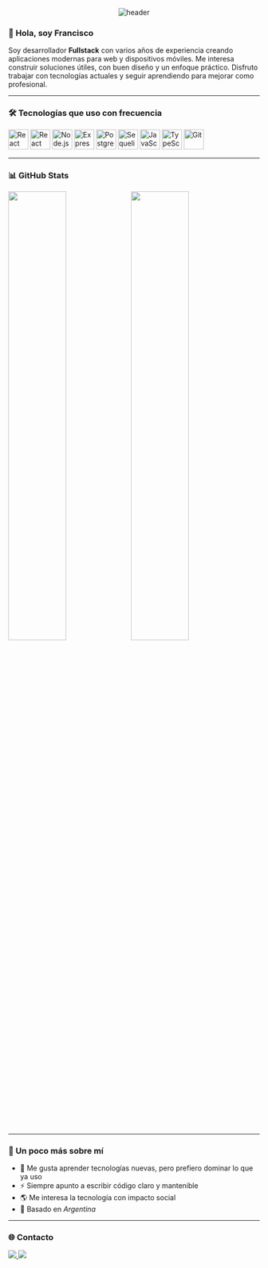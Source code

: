 <!-- Imagen de cabecera -->
<p align="center">
  <img src="https://capsule-render.vercel.app/api?type=waving&color=0:222,100:007ACC&height=200&section=header&text=Francisco%20Torres&fontSize=40&fontAlign=center&fontColor=ffffff" alt="header" />
</p>

### 👋 Hola, soy Francisco

Soy desarrollador **Fullstack** con varios años de experiencia creando aplicaciones modernas para web y dispositivos móviles. Me interesa construir soluciones útiles, con buen diseño y un enfoque práctico. Disfruto trabajar con tecnologías actuales y seguir aprendiendo para mejorar como profesional.

---

### 🛠️ Tecnologías que uso con frecuencia

<p align="left">
  <img src="https://cdn.jsdelivr.net/gh/devicons/devicon/icons/react/react-original.svg" width="40" alt="React"/>
  <img src="https://cdn.jsdelivr.net/gh/devicons/devicon/icons/react/react-original.svg" width="40" alt="React Native" title="React Native"/>
  <img src="https://cdn.jsdelivr.net/gh/devicons/devicon/icons/nodejs/nodejs-original.svg" width="40" alt="Node.js"/>
  <img src="https://cdn.jsdelivr.net/gh/devicons/devicon/icons/express/express-original.svg" width="40" alt="Express"/>
  <img src="https://cdn.jsdelivr.net/gh/devicons/devicon/icons/postgresql/postgresql-original.svg" width="40" alt="PostgreSQL"/>
  <img src="https://cdn.jsdelivr.net/gh/devicons/devicon/icons/sequelize/sequelize-original.svg" width="40" alt="Sequelize"/>
  <img src="https://cdn.jsdelivr.net/gh/devicons/devicon/icons/javascript/javascript-original.svg" width="40" alt="JavaScript"/>
  <img src="https://cdn.jsdelivr.net/gh/devicons/devicon/icons/typescript/typescript-original.svg" width="40" alt="TypeScript"/>
  <img src="https://cdn.jsdelivr.net/gh/devicons/devicon/icons/git/git-original.svg" width="40" alt="Git"/>
</p>

---

### 📊 GitHub Stats

<p align="left">
  <img src="https://github-readme-stats.vercel.app/api?username=frantorres&show_icons=true&theme=default&hide_border=true" width="48%" />
  <img src="https://github-readme-stats.vercel.app/api/top-langs/?username=frantorres&layout=compact&hide_border=true" width="48%" />
</p>

---

### 🌱 Un poco más sobre mí

- 🧠 Me gusta aprender tecnologías nuevas, pero prefiero dominar lo que ya uso
- ⚡ Siempre apunto a escribir código claro y mantenible
- 🌎 Me interesa la tecnología con impacto social
- 📍 Basado en *Argentina*

---

### 🌐 Contacto

<p>
  <a href="https://www.linkedin.com/in/ftorres97" target="_blank">
    <img src="https://img.shields.io/badge/LinkedIn-blue?logo=linkedin&style=for-the-badge" />
  </a>
  <a href="mailto:ftorres767@gmail.com">
    <img src="https://img.shields.io/badge/Email-D14836?logo=gmail&style=for-the-badge&logoColor=white" />
  </a>
</p>
